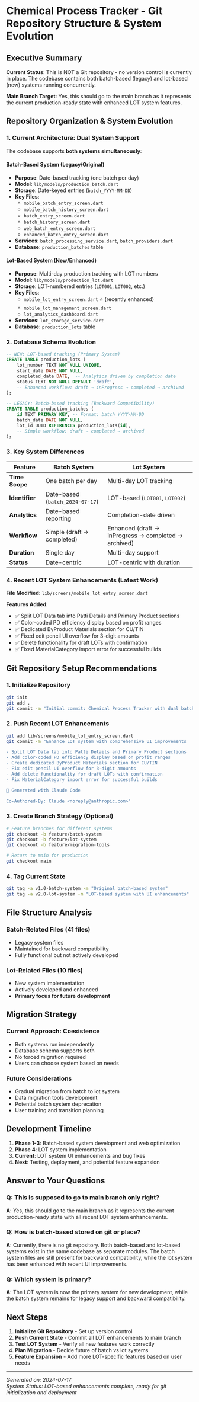# Chemical Process Tracker - Git Repository Structure & System Evolution

## Executive Summary

**Current Status**: This is NOT a Git repository - no version control is currently in place. The codebase contains both batch-based (legacy) and lot-based (new) systems running concurrently.

**Main Branch Target**: Yes, this should go to the main branch as it represents the current production-ready state with enhanced LOT system features.

## Repository Organization & System Evolution

### 1. Current Architecture: Dual System Support

The codebase supports **both systems simultaneously**:

#### **Batch-Based System (Legacy/Original)**
- **Purpose**: Date-based tracking (one batch per day)
- **Model**: `lib/models/production_batch.dart`
- **Storage**: Date-keyed entries (`batch_YYYY-MM-DD`)
- **Key Files**:
  - `mobile_batch_entry_screen.dart`
  - `mobile_batch_history_screen.dart`
  - `batch_entry_screen.dart`
  - `batch_history_screen.dart`
  - `web_batch_entry_screen.dart`
  - `enhanced_batch_entry_screen.dart`
- **Services**: `batch_processing_service.dart`, `batch_providers.dart`
- **Database**: `production_batches` table

#### **Lot-Based System (New/Enhanced)**
- **Purpose**: Multi-day production tracking with LOT numbers
- **Model**: `lib/models/production_lot.dart`
- **Storage**: LOT-numbered entries (`LOT001`, `LOT002`, etc.)
- **Key Files**:
  - `mobile_lot_entry_screen.dart` ⭐ (recently enhanced)
  - `mobile_lot_management_screen.dart`
  - `lot_analytics_dashboard.dart`
- **Services**: `lot_storage_service.dart`
- **Database**: `production_lots` table

### 2. Database Schema Evolution

```sql
-- NEW: LOT-based tracking (Primary System)
CREATE TABLE production_lots (
    lot_number TEXT NOT NULL UNIQUE,
    start_date DATE NOT NULL,
    completed_date DATE,  -- Analytics driven by completion date
    status TEXT NOT NULL DEFAULT 'draft',
    -- Enhanced workflow: draft → inProgress → completed → archived
);

-- LEGACY: Batch-based tracking (Backward Compatibility)
CREATE TABLE production_batches (
    id TEXT PRIMARY KEY, -- Format: batch_YYYY-MM-DD
    batch_date DATE NOT NULL,
    lot_id UUID REFERENCES production_lots(id),
    -- Simple workflow: draft → completed → archived
);
```

### 3. Key System Differences

| Feature | Batch System | Lot System |
|---------|-------------|------------|
| **Time Scope** | One batch per day | Multi-day LOT tracking |
| **Identifier** | Date-based (`batch_2024-07-17`) | LOT-based (`LOT001`, `LOT002`) |
| **Analytics** | Date-based reporting | Completion-date driven |
| **Workflow** | Simple (draft → completed) | Enhanced (draft → inProgress → completed → archived) |
| **Duration** | Single day | Multi-day support |
| **Status** | Date-centric | LOT-centric with duration |

### 4. Recent LOT System Enhancements (Latest Work)

**File Modified**: `lib/screens/mobile_lot_entry_screen.dart`

**Features Added**:
- ✅ Split LOT Data tab into Patti Details and Primary Product sections
- ✅ Color-coded PD efficiency display based on profit ranges
- ✅ Dedicated ByProduct Materials section for CU/TIN
- ✅ Fixed edit pencil UI overflow for 3-digit amounts
- ✅ Delete functionality for draft LOTs with confirmation
- ✅ Fixed MaterialCategory import error for successful builds

## Git Repository Setup Recommendations

### 1. Initialize Repository
```bash
git init
git add .
git commit -m "Initial commit: Chemical Process Tracker with dual batch/lot systems"
```

### 2. Push Recent LOT Enhancements
```bash
git add lib/screens/mobile_lot_entry_screen.dart
git commit -m "Enhance LOT system with comprehensive UI improvements

- Split LOT Data tab into Patti Details and Primary Product sections
- Add color-coded PD efficiency display based on profit ranges  
- Create dedicated ByProduct Materials section for CU/TIN
- Fix edit pencil UI overflow for 3-digit amounts
- Add delete functionality for draft LOTs with confirmation
- Fix MaterialCategory import error for successful builds

🤖 Generated with Claude Code

Co-Authored-By: Claude <noreply@anthropic.com>"
```

### 3. Create Branch Strategy (Optional)
```bash
# Feature branches for different systems
git checkout -b feature/batch-system
git checkout -b feature/lot-system
git checkout -b feature/migration-tools

# Return to main for production
git checkout main
```

### 4. Tag Current State
```bash
git tag -a v1.0-batch-system -m "Original batch-based system"
git tag -a v2.0-lot-system -m "LOT-based system with UI enhancements"
```

## File Structure Analysis

### Batch-Related Files (41 files)
- Legacy system files
- Maintained for backward compatibility
- Fully functional but not actively developed

### Lot-Related Files (10 files)
- New system implementation
- Actively developed and enhanced
- **Primary focus for future development**

## Migration Strategy

### Current Approach: Coexistence
- Both systems run independently
- Database schema supports both
- No forced migration required
- Users can choose system based on needs

### Future Considerations
- Gradual migration from batch to lot system
- Data migration tools development
- Potential batch system deprecation
- User training and transition planning

## Development Timeline

1. **Phase 1-3**: Batch-based system development and web optimization
2. **Phase 4**: LOT system implementation
3. **Current**: LOT system UI enhancements and bug fixes
4. **Next**: Testing, deployment, and potential feature expansion

## Answer to Your Questions

### Q: This is supposed to go to main branch only right?
**A**: Yes, this should go to the main branch as it represents the current production-ready state with all recent LOT system enhancements.

### Q: How is batch-based stored on git or place?
**A**: Currently, there is no git repository. Both batch-based and lot-based systems exist in the same codebase as separate modules. The batch system files are still present for backward compatibility, while the lot system has been enhanced with recent UI improvements.

### Q: Which system is primary?
**A**: The LOT system is now the primary system for new development, while the batch system remains for legacy support and backward compatibility.

## Next Steps

1. **Initialize Git Repository** - Set up version control
2. **Push Current State** - Commit all LOT enhancements to main branch
3. **Test LOT System** - Verify all new features work correctly
4. **Plan Migration** - Decide future of batch vs lot systems
5. **Feature Expansion** - Add more LOT-specific features based on user needs

---

*Generated on: 2024-07-17*  
*System Status: LOT-based enhancements complete, ready for git initialization and deployment*
